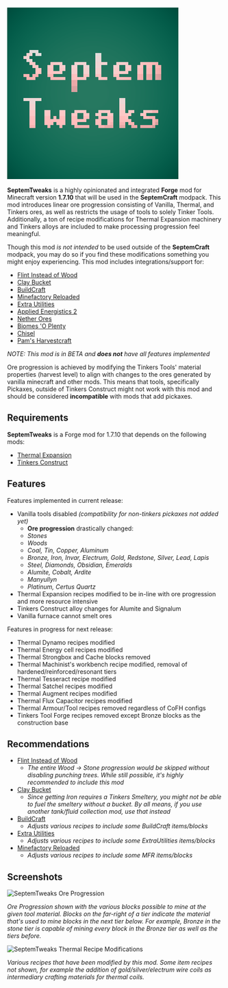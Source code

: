 ![SeptemTweaks Logo](https://raw.githubusercontent.com/Septem151/SeptemTweaks/master/src/main/resources/assets/septemtweaks/logo.png "SeptemTweaks Logo")

**SeptemTweaks** is a highly opinionated and integrated **Forge** mod for Minecraft version **1.7.10** that will be used in the **SeptemCraft** modpack. This mod introduces linear ore progression consisting of Vanilla, Thermal, and Tinkers ores, as well as restricts the usage of tools to solely Tinker Tools. Additionally, a ton of recipe modifications for Thermal Expansion machinery and Tinkers alloys are included to make processing progression feel meaningful.

Though this mod _is not intended_ to be used outside of the **SeptemCraft** modpack, you may do so if you find these modifications something you might enjoy experiencing. This mod includes integrations/support for:

- [Flint Instead of Wood][flinttools-curse]
- [Clay Bucket][claybucket-curse]
- [BuildCraft][buildcraft-curse]
- [Minefactory Reloaded][mfr-curse]
- [Extra Utilities][extrautils-curse]
- [Applied Energistics 2][ae2-curse]
- [Nether Ores][netherores-curse]
- [Biomes 'O Plenty][bop-curse]
- [Chisel][chisel-curse]
- [Pam's Harvestcraft][harvestcraft-curse]

_NOTE: This mod is in BETA and **does not** have all features implemented_

Ore progression is achieved by modifying the Tinkers Tools' material properties (harvest level) to align with changes to the ores generated by vanilla minecraft and other mods. This means that tools, specifically Pickaxes, outside of Tinkers Construct might not work with this mod and should be considered **incompatible** with mods that add pickaxes.

## Requirements

**SeptemTweaks** is a Forge mod for 1.7.10 that depends on the following mods:

- [Thermal Expansion][te-curse]
- [Tinkers Construct][tcon-curse]

## Features

Features implemented in current release:

- Vanilla tools disabled _(compatibility for non-tinkers pickaxes not added yet)_
  - **Ore progression** drastically changed:
  - _Stones_
  - _Woods_
  - _Coal, Tin, Copper, Aluminum_
  - _Bronze, Iron, Invar, Electrum, Gold, Redstone, Silver, Lead, Lapis_
  - _Steel, Diamonds, Obsidian, Emeralds_
  - _Alumite, Cobalt, Ardite_
  - _Manyullyn_
  - _Platinum, Certus Quartz_
- Thermal Expansion recipes modified to be in-line with ore progression and more resource intensive
- Tinkers Construct alloy changes for Alumite and Signalum
- Vanilla furnace cannot smelt ores

Features in progress for next release:

- Thermal Dynamo recipes modified
- Thermal Energy cell recipes modified
- Thermal Strongbox and Cache blocks removed
- Thermal Machinist's workbench recipe modified, removal of hardened/reinforced/resonant tiers
- Thermal Tesseract recipe modified
- Thermal Satchel recipes modified
- Thermal Augment recipes modified
- Thermal Flux Capacitor recipes modified
- Thermal Armour/Tool recipes removed regardless of CoFH configs
- Tinkers Tool Forge recipes removed except Bronze blocks as the construction base

## Recommendations

- [Flint Instead of Wood][flinttools-curse]
  - _The entire Wood -&gt; Stone progression would be skipped without disabling punching trees. While still possible, it's highly recommended to include this mod_
- [Clay Bucket][claybucket-curse]
  - _Since getting Iron requires a Tinkers Smeltery, you might not be able to fuel the smeltery without a bucket. By all means, if you use another tank/fluid collection mod, use that instead_
- [BuildCraft][buildcraft-curse]
  - _Adjusts various recipes to include some BuildCraft items/blocks_
- [Extra Utilities][extrautils-curse]
  - _Adjusts various recipes to include some ExtraUtilities items/blocks_
- [Minefactory Reloaded][mfr-curse]
  - _Adjusts various recipes to include some MFR items/blocks_

## Screenshots

![SeptemTweaks Ore Progression](https://raw.githubusercontent.com/Septem151/SeptemTweaks/screenshots/ore_tiers.png "Ore Progression")

_Ore Progression shown with the various blocks possible to mine at the given tool material. Blocks on the far-right of a tier indicate the material that's used to mine blocks in the next tier below. For example, Bronze in the stone tier is capable of mining every block in the Bronze tier as well as the tiers before._

![SeptemTweaks Thermal Recipe Modifications](https://raw.githubusercontent.com/Septem151/SeptemTweaks/screenshots/thermal_recipes.png "Thermal Recipe Modifications")

_Various recipes that have been modified by this mod. Some item recipes not shown, for example the addition of gold/silver/electrum wire coils as intermediary crafting materials for thermal coils._

[te-curse]: https://www.curseforge.com/minecraft/mc-mods/thermal-expansion
[tcon-curse]: https://www.curseforge.com/minecraft/mc-mods/tinkers-construct
[flinttools-curse]: https://www.curseforge.com/minecraft/mc-mods/flint-instead-of-wood
[claybucket-curse]: https://www.curseforge.com/minecraft/mc-mods/clay-bucket
[buildcraft-curse]: https://www.curseforge.com/minecraft/mc-mods/buildcraft
[mfr-curse]: https://www.curseforge.com/minecraft/mc-mods/minefactory-reloaded
[extrautils-curse]: https://www.curseforge.com/minecraft/mc-mods/extra-utilities
[ae2-curse]: https://www.curseforge.com/minecraft/mc-mods/applied-energistics-2
[netherores-curse]: https://www.curseforge.com/minecraft/mc-mods/netherores
[bop-curse]: https://www.curseforge.com/minecraft/mc-mods/biomes-o-plenty
[chisel-curse]: https://www.curseforge.com/minecraft/mc-mods/chisel
[harvestcraft-curse]: https://www.curseforge.com/minecraft/mc-mods/pams-harvestcraft
